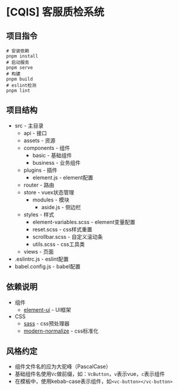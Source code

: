 # [CQIS] 客服质检系统

## 项目指令

```shell
# 安装依赖
pnpm install
# 启动服务
pnpm serve
# 构建
pnpm build
# eslint检测
pnpm lint
```

## 项目结构

* src - 主目录
  * api - 接口
  * assets - 资源
  * components - 组件
    * basic - 基础组件
    * business - 业务组件
  * plugins - 插件
    * element.js - element配置
  * router - 路由
  * store - vuex状态管理
    * modules - 模块
      * aside.js - 侧边栏
  * styles - 样式
    * element-variables.scss - element变量配置
    * reset.scss - css样式重置
    * scrollbar.scss - 自定义滚动条
    * utils.scss - css工具类
  * views - 页面
* .eslintrc.js - eslint配置
* babel.config.js - babel配置

## 依赖说明

* 组件
  * [element-ui](https://element.eleme.cn/#/zh-CN) - UI框架
* CSS
  * [sass](https://sass-lang.com/) - css预处理器
  * [modern-normalize](https://www.npmjs.com/package/modern-normalize) - css标准化

## 风格约定

* 组件文件名的应为大驼峰（PascalCase）
* 基础组件名使用`Vc`做前缀，如：`VcButton`，`v`表示vue，`c`表示组件
* 在模板中，使用kebab-case表示组件，如`<vc-button></vc-button>`

